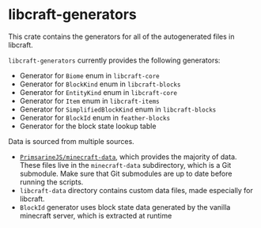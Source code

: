 # libcraft-generators
This crate contains the generators for all of the autogenerated files in libcraft.

`libcraft-generators` currently provides the following generators:
* Generator for `Biome` enum in `libcraft-core`
* Generator for `BlockKind` enum in `libcraft-blocks`
* Generator for `EntityKind` enum in `libcraft-core`
* Generator for `Item` enum in `libcraft-items` 
* Generator for `SimplifiedBlockKind` enum in `libcraft-blocks`
* Generator for `BlockId` enum in `feather-blocks`
* Generator for the block state lookup table

Data is sourced from multiple sources.
* [`PrimsarineJS/minecraft-data`](https://github.com/PrismarineJS/minecraft-data), which provides the majority
of data. These files live in the `minecraft-data` subdirectory, which is a Git submodule. Make sure
that Git submodules are up to date before running the scripts.
* `libcraft-data` directory contains custom data files, made especially for libcraft.
* `BlockId` generator uses block state data generated by the vanilla minecraft server, which is extracted at runtime